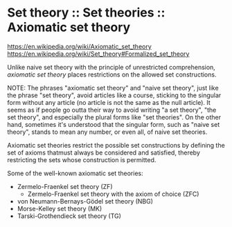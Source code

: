 # Set theory :: Set theories :: Axiomatic set theory

https://en.wikipedia.org/wiki/Axiomatic_set_theory
https://en.wikipedia.org/wiki/Set_theory#Formalized_set_theory

Unlike naive set theory with the principle of unrestricted comprehension, *axiomatic set theory* places restrictions on the allowed set constructions.

NOTE: The phrases "axiomatic set theory" and "naive set theory", just like the phrase "set theory", avoid articles like a course, sticking to the singular form without any article (no article is not the same as the null article). It seems as if people go outta their way to avoid writing "a set theory", "the set theory", and especially the plural forms like "set theories". On the other hand, sometimes it's understood that the singular form, such as "naive set theory", stands to mean any number, or even all, of naive set theories.

Axiomatic set theories restrict the possible set constructions by defining the set of axioms thatmust always be considered and satisfied, thereby restricting the sets whose construction is permitted.

Some of the well-known axiomatic set theories:
- Zermelo-Fraenkel set theory (ZF)
  - Zermelo-Fraenkel set theory with the axiom of choice (ZFC)
- von Neumann-Bernays-Gödel set theory (NBG)
- Morse-Kelley set theory (MK)
- Tarski-Grothendieck set theory (TG)
